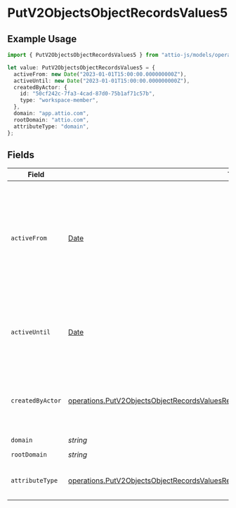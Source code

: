 # PutV2ObjectsObjectRecordsValues5

## Example Usage

```typescript
import { PutV2ObjectsObjectRecordsValues5 } from "attio-js/models/operations";

let value: PutV2ObjectsObjectRecordsValues5 = {
  activeFrom: new Date("2023-01-01T15:00:00.000000000Z"),
  activeUntil: new Date("2023-01-01T15:00:00.000000000Z"),
  createdByActor: {
    id: "50cf242c-7fa3-4cad-87d0-75b1af71c57b",
    type: "workspace-member",
  },
  domain: "app.attio.com",
  rootDomain: "attio.com",
  attributeType: "domain",
};
```

## Fields

| Field                                                                                                                                                                                                  | Type                                                                                                                                                                                                   | Required                                                                                                                                                                                               | Description                                                                                                                                                                                            | Example                                                                                                                                                                                                |
| ------------------------------------------------------------------------------------------------------------------------------------------------------------------------------------------------------ | ------------------------------------------------------------------------------------------------------------------------------------------------------------------------------------------------------ | ------------------------------------------------------------------------------------------------------------------------------------------------------------------------------------------------------ | ------------------------------------------------------------------------------------------------------------------------------------------------------------------------------------------------------ | ------------------------------------------------------------------------------------------------------------------------------------------------------------------------------------------------------ |
| `activeFrom`                                                                                                                                                                                           | [Date](https://developer.mozilla.org/en-US/docs/Web/JavaScript/Reference/Global_Objects/Date)                                                                                                          | :heavy_check_mark:                                                                                                                                                                                     | The point in time at which this value was made "active". `active_from` can be considered roughly analogous to `created_at`.                                                                            | 2023-01-01T15:00:00.000000000Z                                                                                                                                                                         |
| `activeUntil`                                                                                                                                                                                          | [Date](https://developer.mozilla.org/en-US/docs/Web/JavaScript/Reference/Global_Objects/Date)                                                                                                          | :heavy_check_mark:                                                                                                                                                                                     | The point in time at which this value was deactivated. If `null`, the value is active.                                                                                                                 | 2023-01-01T15:00:00.000000000Z                                                                                                                                                                         |
| `createdByActor`                                                                                                                                                                                       | [operations.PutV2ObjectsObjectRecordsValuesRecordsResponse200ApplicationJSONCreatedByActor](../../models/operations/putv2objectsobjectrecordsvaluesrecordsresponse200applicationjsoncreatedbyactor.md) | :heavy_check_mark:                                                                                                                                                                                     | The actor that created this value.                                                                                                                                                                     | {<br/>"type": "workspace-member",<br/>"id": "50cf242c-7fa3-4cad-87d0-75b1af71c57b"<br/>}                                                                                                               |
| `domain`                                                                                                                                                                                               | *string*                                                                                                                                                                                               | :heavy_check_mark:                                                                                                                                                                                     | N/A                                                                                                                                                                                                    | app.attio.com                                                                                                                                                                                          |
| `rootDomain`                                                                                                                                                                                           | *string*                                                                                                                                                                                               | :heavy_check_mark:                                                                                                                                                                                     | N/A                                                                                                                                                                                                    | attio.com                                                                                                                                                                                              |
| `attributeType`                                                                                                                                                                                        | [operations.PutV2ObjectsObjectRecordsValuesRecordsResponse200ApplicationJSONAttributeType](../../models/operations/putv2objectsobjectrecordsvaluesrecordsresponse200applicationjsonattributetype.md)   | :heavy_check_mark:                                                                                                                                                                                     | The attribute type of the value.                                                                                                                                                                       | domain                                                                                                                                                                                                 |